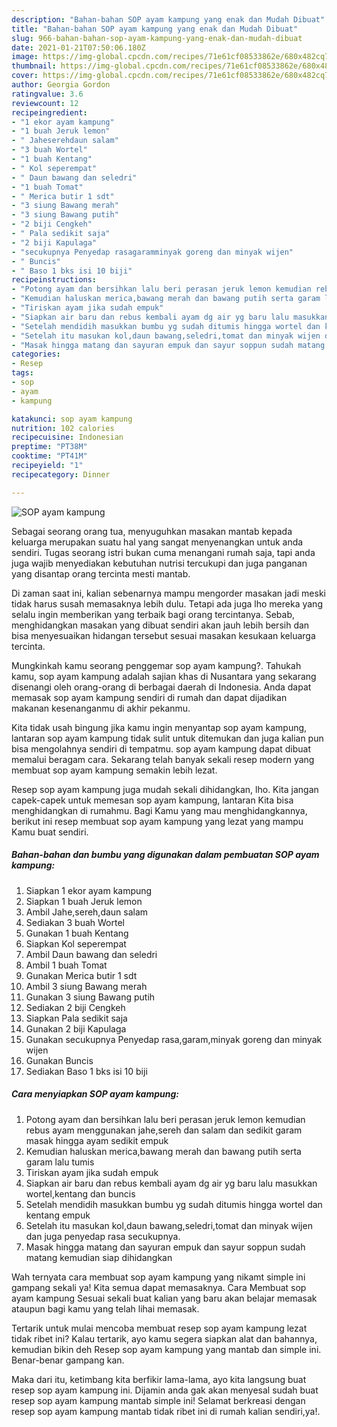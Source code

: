 ```yaml
---
description: "Bahan-bahan SOP ayam kampung yang enak dan Mudah Dibuat"
title: "Bahan-bahan SOP ayam kampung yang enak dan Mudah Dibuat"
slug: 966-bahan-bahan-sop-ayam-kampung-yang-enak-dan-mudah-dibuat
date: 2021-01-21T07:50:06.180Z
image: https://img-global.cpcdn.com/recipes/71e61cf08533862e/680x482cq70/sop-ayam-kampung-foto-resep-utama.jpg
thumbnail: https://img-global.cpcdn.com/recipes/71e61cf08533862e/680x482cq70/sop-ayam-kampung-foto-resep-utama.jpg
cover: https://img-global.cpcdn.com/recipes/71e61cf08533862e/680x482cq70/sop-ayam-kampung-foto-resep-utama.jpg
author: Georgia Gordon
ratingvalue: 3.6
reviewcount: 12
recipeingredient:
- "1 ekor ayam kampung"
- "1 buah Jeruk lemon"
- " Jaheserehdaun salam"
- "3 buah Wortel"
- "1 buah Kentang"
- " Kol seperempat"
- " Daun bawang dan seledri"
- "1 buah Tomat"
- " Merica butir 1 sdt"
- "3 siung Bawang merah"
- "3 siung Bawang putih"
- "2 biji Cengkeh"
- " Pala sedikit saja"
- "2 biji Kapulaga"
- "secukupnya Penyedap rasagaramminyak goreng dan minyak wijen"
- " Buncis"
- " Baso 1 bks isi 10 biji"
recipeinstructions:
- "Potong ayam dan bersihkan lalu beri perasan jeruk lemon kemudian rebus ayam menggunakan jahe,sereh dan salam dan sedikit garam masak hingga ayam sedikit empuk"
- "Kemudian haluskan merica,bawang merah dan bawang putih serta garam lalu tumis"
- "Tiriskan ayam jika sudah empuk"
- "Siapkan air baru dan rebus kembali ayam dg air yg baru lalu masukkan wortel,kentang dan buncis"
- "Setelah mendidih masukkan bumbu yg sudah ditumis hingga wortel dan kentang empuk"
- "Setelah itu masukan kol,daun bawang,seledri,tomat dan minyak wijen dan juga penyedap rasa secukupnya."
- "Masak hingga matang dan sayuran empuk dan sayur soppun sudah matang kemudian siap dihidangkan"
categories:
- Resep
tags:
- sop
- ayam
- kampung

katakunci: sop ayam kampung 
nutrition: 102 calories
recipecuisine: Indonesian
preptime: "PT38M"
cooktime: "PT41M"
recipeyield: "1"
recipecategory: Dinner

---
```



![SOP ayam kampung](https://img-global.cpcdn.com/recipes/71e61cf08533862e/680x482cq70/sop-ayam-kampung-foto-resep-utama.jpg)

Sebagai seorang orang tua, menyuguhkan masakan mantab kepada keluarga merupakan suatu hal yang sangat menyenangkan untuk anda sendiri. Tugas seorang istri bukan cuma menangani rumah saja, tapi anda juga wajib menyediakan kebutuhan nutrisi tercukupi dan juga panganan yang disantap orang tercinta mesti mantab.

Di zaman  saat ini, kalian sebenarnya mampu mengorder masakan jadi meski tidak harus susah memasaknya lebih dulu. Tetapi ada juga lho mereka yang selalu ingin memberikan yang terbaik bagi orang tercintanya. Sebab, menghidangkan masakan yang dibuat sendiri akan jauh lebih bersih dan bisa menyesuaikan hidangan tersebut sesuai masakan kesukaan keluarga tercinta. 



Mungkinkah kamu seorang penggemar sop ayam kampung?. Tahukah kamu, sop ayam kampung adalah sajian khas di Nusantara yang sekarang disenangi oleh orang-orang di berbagai daerah di Indonesia. Anda dapat memasak sop ayam kampung sendiri di rumah dan dapat dijadikan makanan kesenanganmu di akhir pekanmu.

Kita tidak usah bingung jika kamu ingin menyantap sop ayam kampung, lantaran sop ayam kampung tidak sulit untuk ditemukan dan juga kalian pun bisa mengolahnya sendiri di tempatmu. sop ayam kampung dapat dibuat memalui beragam cara. Sekarang telah banyak sekali resep modern yang membuat sop ayam kampung semakin lebih lezat.

Resep sop ayam kampung juga mudah sekali dihidangkan, lho. Kita jangan capek-capek untuk memesan sop ayam kampung, lantaran Kita bisa menghidangkan di rumahmu. Bagi Kamu yang mau menghidangkannya, berikut ini resep membuat sop ayam kampung yang lezat yang mampu Kamu buat sendiri.

<!--inarticleads1-->

##### Bahan-bahan dan bumbu yang digunakan dalam pembuatan SOP ayam kampung:

1. Siapkan 1 ekor ayam kampung
1. Siapkan 1 buah Jeruk lemon
1. Ambil  Jahe,sereh,daun salam
1. Sediakan 3 buah Wortel
1. Gunakan 1 buah Kentang
1. Siapkan  Kol seperempat
1. Ambil  Daun bawang dan seledri
1. Ambil 1 buah Tomat
1. Gunakan  Merica butir 1 sdt
1. Ambil 3 siung Bawang merah
1. Gunakan 3 siung Bawang putih
1. Sediakan 2 biji Cengkeh
1. Siapkan  Pala sedikit saja
1. Gunakan 2 biji Kapulaga
1. Gunakan secukupnya Penyedap rasa,garam,minyak goreng dan minyak wijen
1. Gunakan  Buncis
1. Sediakan  Baso 1 bks isi 10 biji




<!--inarticleads2-->

##### Cara menyiapkan SOP ayam kampung:

1. Potong ayam dan bersihkan lalu beri perasan jeruk lemon kemudian rebus ayam menggunakan jahe,sereh dan salam dan sedikit garam masak hingga ayam sedikit empuk
1. Kemudian haluskan merica,bawang merah dan bawang putih serta garam lalu tumis
1. Tiriskan ayam jika sudah empuk
1. Siapkan air baru dan rebus kembali ayam dg air yg baru lalu masukkan wortel,kentang dan buncis
1. Setelah mendidih masukkan bumbu yg sudah ditumis hingga wortel dan kentang empuk
1. Setelah itu masukan kol,daun bawang,seledri,tomat dan minyak wijen dan juga penyedap rasa secukupnya.
1. Masak hingga matang dan sayuran empuk dan sayur soppun sudah matang kemudian siap dihidangkan




Wah ternyata cara membuat sop ayam kampung yang nikamt simple ini gampang sekali ya! Kita semua dapat memasaknya. Cara Membuat sop ayam kampung Sesuai sekali buat kalian yang baru akan belajar memasak ataupun bagi kamu yang telah lihai memasak.

Tertarik untuk mulai mencoba membuat resep sop ayam kampung lezat tidak ribet ini? Kalau tertarik, ayo kamu segera siapkan alat dan bahannya, kemudian bikin deh Resep sop ayam kampung yang mantab dan simple ini. Benar-benar gampang kan. 

Maka dari itu, ketimbang kita berfikir lama-lama, ayo kita langsung buat resep sop ayam kampung ini. Dijamin anda gak akan menyesal sudah buat resep sop ayam kampung mantab simple ini! Selamat berkreasi dengan resep sop ayam kampung mantab tidak ribet ini di rumah kalian sendiri,ya!.

